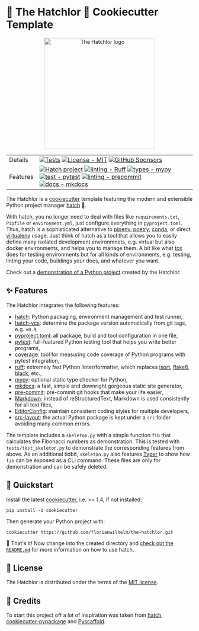 # 🌹 The Hatchlor 🌹 Cookiecutter Template

<div align="center">
<img src="https://raw.githubusercontent.com/FlorianWilhelm/the-hatchlor/master/images/logo.svg" alt="The Hatchlor logo" width="300" role="img">
</div>

|         |                                    |
|---------|------------------------------------|
| Details | [![Tests][Tests-image]][Tests-link] [![License - MIT][MIT-image]][MIT-link] [![GitHub Sponsors][sponsor-image]][sponsor-link] |
| Features | [![Hatch project][hatch-image]][hatch-link] [![linting - Ruff][ruff-image]][ruff-link] [![types - mypy][mypy-image]][mypy-link] [![test - pytest][pytest-image]][pytest-link]  [![linting - precommit][precommit-image]][precommit-link] [![docs - mkdocs][mkdocs-image]][mkdocs-link] |

The Hatchlor is a [cookiecutter] template featuring the modern and extensible Python project manager [hatch] 🐣.

With hatch, you no longer need to deal with files like `requirements.txt`, `Pipfile` or `environment.yml`,
just configure everything in `pyproject.toml`. Thus, hatch is a sophisticated alternative to [pipenv], [poetry], [conda], or
direct [virtualenv] usage. Just think of hatch as a tool that allows you to easily define many isolated development environmnets,
e.g. virtual but also docker environments, and helps you to manage them. A bit like what [tox] does for testing environments but
for all kinds of environments, e.g. testing, linting your code, buildings your docs, and whatever you want.

Check out a [demonstration of a Python project] created by the Hatchlor.

## ✨ Features

The Hatchlor integrates the following features:

* [hatch]: Python packaging, environment management and test runner,
* [hatch-vcs]: determine the package version automatically from git tags, e.g. `v0.9`,
* [pyproject.toml]: all package, build and tool configuration in one file,
* [pytest]: full-featured Python testing tool that helps you write better programs,
* [coverage]: tool for measuring code coverage of Python programs with pytest integration,
* [ruff]: extremely fast Python linter/formatter, which replaces [isort], [flake8], [black], etc.,
* [mypy]: optional static type checker for Python,
* [mkdocs]: a fast, simple and downright gorgeous static site generator,
* [pre-commit]: pre-commit git hooks that make your life easier,
* [Markdown]: instead of reStructuredText, Markdown is used consistently for all text files,
* [EditorConfig]: maintain consistent coding styles for multiple developers,
* [src-layout]: the actual Python package is kept under a `src` folder avoiding many common errors.

The template includes a `skeleton.py` with a simple function `fib` that calculates the Fibonacci numbers
as demonstration. This is tested with `tests/test_skeleton.py` to demonstrate the corresponding features
from above. As an additional tidbit, `skeleton.py` also features [Typer] to show how `fib` can be
exposed as a CLI command. These files are only for demonstration and can be safely deleted.

## 💫 Quickstart

Install the latest [cookiecutter], i.e. >= 1.4, if not installed:

```console
pip install -U cookiecutter
```

Then generate your Python project with:

```console
cookiecutter https://github.com/florianwilhelm/the-hatchlor.git
```

🎉 That's  it! Now change into the created directory and [check out the `README.md`] for more information on how to use hatch.

## 🪪 License

The Hatchlor is distributed under the terms of the [MIT license](LICENSE.txt).

## 🙏 Credits

To start this project off a lot of inspiration was taken from [hatch], [cookiecutter-pypackage] and [Pyscaffold].

[cookiecutter]: https://cookiecutter.readthedocs.io/
[tox]: https://tox.wiki/
[hatch]: https://hatch.pypa.io/
[hatch-vcs]: https://github.com/ofek/hatch-vcs
[cookiecutter-pypackage]: https://github.com/audreyfeldroy/cookiecutter-pypackage
[Pyscaffold]: https://pyscaffold.org/
[pre-commit]: https://pre-commit.com/
[mkdocs]: https://www.mkdocs.org/
[Markdown]: https://www.markdownguide.org/
[src-layout]: https://packaging.python.org/en/latest/discussions/src-layout-vs-flat-layout/
[flake8]: https://pypi.org/project/flake8/
[isort]: https://pycqa.github.io/isort/
[pytest]: https://docs.pytest.org/
[coverage]: https://coverage.readthedocs.io/
[mypy]: https://mypy-lang.org/
[black]: https://black.readthedocs.io/
[ruff]: https://beta.ruff.rs/
[EditorConfig]: http://editorconfig.org/
[Typer]: https://typer.tiangolo.com/
[pyproject.toml]: https://hatch.pypa.io/latest/config/metadata/
[pipenv]: https://pipenv.pypa.io/
[poetry]: https://python-poetry.org/
[conda]: https://docs.conda.io/
[virtualenv]: https://virtualenv.pypa.io/
[demonstration of a Python project]: https://github.com/FlorianWilhelm/the-hatchlor-demo
[check out the `README.md`]: https://github.com/FlorianWilhelm/the-hatchlor-demo

[Tests-image]: https://github.com/FlorianWilhelm/the-hatchlor/actions/workflows/run-tests.yml/badge.svg?branch=main
[Tests-link]: https://github.com/FlorianWilhelm/the-hatchlor/actions/workflows/run-tests.yml
[hatch-image]: https://img.shields.io/badge/%F0%9F%A5%9A-hatch-4051b5.svg
[hatch-link]: https://github.com/pypa/hatch
[ruff-image]: https://img.shields.io/endpoint?url=https://raw.githubusercontent.com/charliermarsh/ruff/main/assets/badge/v0.json
[ruff-link]: https://github.com/charliermarsh/ruff
[mypy-image]: https://img.shields.io/badge/Types-mypy-blue.svg
[mypy-link]: https://mypy-lang.org/
[pytest-image]: https://img.shields.io/badge/Tests-pytest-green.svg
[pytest-link]:  https://docs.pytest.org/
[mkdocs-image]: https://img.shields.io/badge/Docs-mkdocs-blue.svg
[mkdocs-link]: https://www.mkdocs.org/
[precommit-image]: https://img.shields.io/badge/Linting-pre--commit-red.svg
[precommit-link]:  https://pre-commit.com/
[MIT-image]: https://img.shields.io/badge/License-MIT-9400d3.svg
[MIT-link]: LICENSE.txt
[sponsor-image]: https://img.shields.io/static/v1?label=Sponsor&message=%E2%9D%A4&logo=GitHub&color=ff69b4
[sponsor-link]: https://github.com/sponsors/FlorianWilhelm
